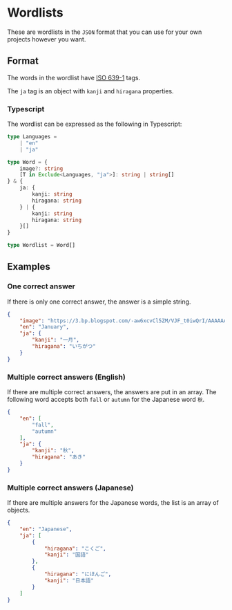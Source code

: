 # Wordlists

These are wordlists in the `JSON` format that you can use for your own projects however you want.

## Format

The words in the wordlist have [ISO 639-1](https://en.wikipedia.org/wiki/List_of_ISO_639-1_codes) tags.

The `ja` tag is an object with `kanji` and `hiragana` properties.

### Typescript

The wordlist can be expressed as the following in Typescript:

```ts
type Languages =
    | "en"
    | "ja"

type Word = {
    image?: string
    [T in Exclude<Languages, "ja">]: string | string[]
} & {
    ja: {
        kanji: string
        hiragana: string
    } | {
        kanji: string
        hiragana: string
    }[]
}

type Wordlist = Word[]
```

## Examples

### One correct answer

If there is only one correct answer, the answer is a simple string.

```json
{
    "image": "https://3.bp.blogspot.com/-aw6xcvCl5ZM/VJF_t0iwQrI/AAAAAAAAp6A/4m4Gu_tGJPg/s6400/month01_january.png",
    "en": "January",
    "ja": {
        "kanji": "一月",
        "hiragana": "いちがつ"
    }
}
```

### Multiple correct answers (English)

If there are multiple correct answers, the answers are put in an array. The following word accepts both `fall` or `autumn` for the Japanese word `秋`.

```json
{
    "en": [
        "fall",
        "autumn"
    ],
    "ja": {
        "kanji": "秋",
        "hiragana": "あき"
    }
}
```

### Multiple correct answers (Japanese)

If there are multiple answers for the Japanese words, the list is an array of objects.

```json
{
    "en": "Japanese",
    "ja": [
        {
            "hiragana": "こくご",
            "kanji": "国語"
        },
        {
            "hiragana": "にほんご",
            "kanji": "日本語"
        }
    ]
}
```
